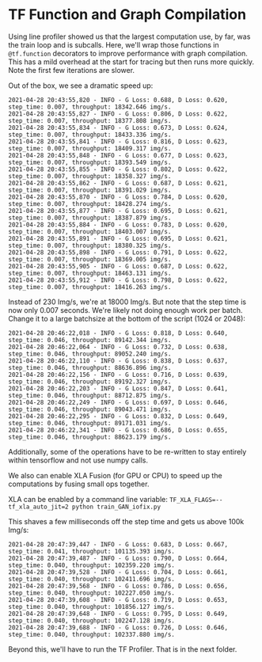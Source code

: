 # TF Function and Graph Compilation

Using line profiler showed us that the largest computation use, by far, was the train loop and is subcalls.  Here, we'll wrap those functions in `@tf.function` decorators to improve performance with graph compilation.  This has a mild overhead at the start for tracing but then runs more quickly.  Note the first few iterations are slower.

Out of the box, we see a dramatic speed up:

```2021-04-28 20:43:55,813 - INFO - G Loss: 0.786, D Loss: 0.619, step_time: 0.007, throughput: 18357.699 img/s.
2021-04-28 20:43:55,820 - INFO - G Loss: 0.688, D Loss: 0.620, step_time: 0.007, throughput: 18342.646 img/s.
2021-04-28 20:43:55,827 - INFO - G Loss: 0.806, D Loss: 0.622, step_time: 0.007, throughput: 18377.808 img/s.
2021-04-28 20:43:55,834 - INFO - G Loss: 0.673, D Loss: 0.624, step_time: 0.007, throughput: 18433.336 img/s.
2021-04-28 20:43:55,841 - INFO - G Loss: 0.816, D Loss: 0.623, step_time: 0.007, throughput: 18409.317 img/s.
2021-04-28 20:43:55,848 - INFO - G Loss: 0.677, D Loss: 0.623, step_time: 0.007, throughput: 18393.549 img/s.
2021-04-28 20:43:55,855 - INFO - G Loss: 0.802, D Loss: 0.622, step_time: 0.007, throughput: 18358.327 img/s.
2021-04-28 20:43:55,862 - INFO - G Loss: 0.687, D Loss: 0.621, step_time: 0.007, throughput: 18391.029 img/s.
2021-04-28 20:43:55,870 - INFO - G Loss: 0.784, D Loss: 0.620, step_time: 0.007, throughput: 18428.274 img/s.
2021-04-28 20:43:55,877 - INFO - G Loss: 0.695, D Loss: 0.621, step_time: 0.007, throughput: 18387.879 img/s.
2021-04-28 20:43:55,884 - INFO - G Loss: 0.783, D Loss: 0.620, step_time: 0.007, throughput: 18403.007 img/s.
2021-04-28 20:43:55,891 - INFO - G Loss: 0.695, D Loss: 0.621, step_time: 0.007, throughput: 18380.325 img/s.
2021-04-28 20:43:55,898 - INFO - G Loss: 0.791, D Loss: 0.622, step_time: 0.007, throughput: 18369.005 img/s.
2021-04-28 20:43:55,905 - INFO - G Loss: 0.687, D Loss: 0.622, step_time: 0.007, throughput: 18463.131 img/s.
2021-04-28 20:43:55,912 - INFO - G Loss: 0.798, D Loss: 0.622, step_time: 0.007, throughput: 18416.263 img/s.
```

Instead of 230 Img/s, we're at 18000 Img/s.  But note that the step time is now only 0.007 seconds.  We're likely not doing enough work per batch.  Change it to a large batchsize at the bottom of the script (1024 or 2048):

```
2021-04-28 20:46:22,018 - INFO - G Loss: 0.818, D Loss: 0.640, step_time: 0.046, throughput: 89142.344 img/s.
2021-04-28 20:46:22,064 - INFO - G Loss: 0.732, D Loss: 0.638, step_time: 0.046, throughput: 89052.240 img/s.
2021-04-28 20:46:22,110 - INFO - G Loss: 0.838, D Loss: 0.637, step_time: 0.046, throughput: 88636.896 img/s.
2021-04-28 20:46:22,156 - INFO - G Loss: 0.716, D Loss: 0.639, step_time: 0.046, throughput: 89192.327 img/s.
2021-04-28 20:46:22,203 - INFO - G Loss: 0.847, D Loss: 0.641, step_time: 0.046, throughput: 88712.875 img/s.
2021-04-28 20:46:22,249 - INFO - G Loss: 0.697, D Loss: 0.646, step_time: 0.046, throughput: 89043.471 img/s.
2021-04-28 20:46:22,295 - INFO - G Loss: 0.832, D Loss: 0.649, step_time: 0.046, throughput: 89171.031 img/s.
2021-04-28 20:46:22,341 - INFO - G Loss: 0.686, D Loss: 0.655, step_time: 0.046, throughput: 88623.179 img/s.
```

Additionally, some of the operations have to be re-written to stay entirely within tensorflow and not use numpy calls.

We also can enable XLA Fusion (for GPU or CPU) to speed up the computations by fusing small ops together.  

XLA can be enabled by a command line variable:
`TF_XLA_FLAGS=--tf_xla_auto_jit=2 python train_GAN_iofix.py`

This shaves a few milliseconds off the step time and gets us above 100k Img/s:
```2021-04-28 20:47:39,407 - INFO - G Loss: 0.812, D Loss: 0.669, step_time: 0.040, throughput: 101395.642 img/s.
2021-04-28 20:47:39,447 - INFO - G Loss: 0.683, D Loss: 0.667, step_time: 0.041, throughput: 101135.393 img/s.
2021-04-28 20:47:39,487 - INFO - G Loss: 0.790, D Loss: 0.664, step_time: 0.040, throughput: 102359.220 img/s.
2021-04-28 20:47:39,528 - INFO - G Loss: 0.704, D Loss: 0.661, step_time: 0.040, throughput: 102411.696 img/s.
2021-04-28 20:47:39,568 - INFO - G Loss: 0.786, D Loss: 0.656, step_time: 0.040, throughput: 102227.050 img/s.
2021-04-28 20:47:39,608 - INFO - G Loss: 0.719, D Loss: 0.653, step_time: 0.040, throughput: 101856.127 img/s.
2021-04-28 20:47:39,648 - INFO - G Loss: 0.795, D Loss: 0.649, step_time: 0.040, throughput: 102247.128 img/s.
2021-04-28 20:47:39,688 - INFO - G Loss: 0.726, D Loss: 0.646, step_time: 0.040, throughput: 102337.880 img/s.
```

Beyond this, we'll have to run the TF Profiler.  That is in the next folder.
